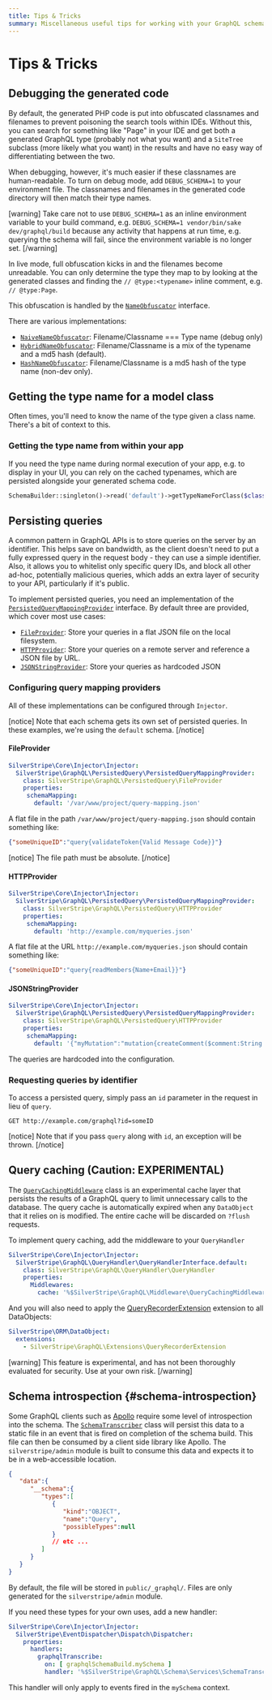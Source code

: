 ```yaml
---
title: Tips & Tricks
summary: Miscellaneous useful tips for working with your GraphQL schema
---
```


# Tips & Tricks


## Debugging the generated code

By default, the generated PHP code is put into obfuscated classnames and filenames to prevent poisoning the search
tools within IDEs. Without this, you can search for something like "Page" in your IDE and get both a generated GraphQL
type (probably not what you want) and a `SiteTree` subclass (more likely what you want) in the results and have no easy way
of differentiating between the two.

When debugging, however, it's much easier if these classnames are human-readable. To turn on debug mode, add `DEBUG_SCHEMA=1`
to your environment file. The classnames and filenames in the generated code directory will then match their type names.

[warning]
Take care not to use `DEBUG_SCHEMA=1` as an inline environment variable to your build command, e.g.
`DEBUG_SCHEMA=1 vendor/bin/sake dev/graphql/build` because any activity that happens at run time, e.g. querying the schema
will fail, since the environment variable is no longer set.
[/warning]

In live mode, full obfuscation kicks in and the filenames become unreadable. You can only determine the type they map
to by looking at the generated classes and finding the `// @type:<typename>` inline comment, e.g. `// @type:Page`.

This obfuscation is handled by the [`NameObfuscator`](api:SilverStripe\GraphQL\Schema\Storage\NameObfuscator) interface.

There are various implementations:

* [`NaiveNameObfuscator`](api:SilverStripe\GraphQL\Schema\Storage\NaiveNameObfuscator): Filename/Classname === Type name (debug only)
* [`HybridNameObfuscator`](api:SilverStripe\GraphQL\Schema\Storage\HybridNameObfuscator): Filename/Classname is a mix of the typename and a md5 hash (default).
* [`HashNameObfuscator`](api:SilverStripe\GraphQL\Schema\Storage\HashNameObfuscator): Filename/Classname is a md5 hash of the type name (non-dev only).

## Getting the type name for a model class

Often times, you'll need to know the name of the type given a class name. There's a bit of context to this.

### Getting the type name from within your app

If you need the type name during normal execution of your app, e.g. to display in your UI, you can rely
on the cached typenames, which are persisted alongside your generated schema code.

```php
SchemaBuilder::singleton()->read('default')->getTypeNameForClass($className);
```

## Persisting queries

A common pattern in GraphQL APIs is to store queries on the server by an identifier. This helps save
on bandwidth, as the client doesn't need to put a fully expressed query in the request body - they can use a
simple identifier. Also, it allows you to whitelist only specific query IDs, and block all other ad-hoc,
potentially malicious queries, which adds an extra layer of security to your API, particularly if it's public.

To implement persisted queries, you need an implementation of the
[`PersistedQueryMappingProvider`](api:SilverStripe\GraphQL\PersistedQuery\PersistedQueryMappingProvider) interface.
By default three are provided, which cover most use cases:

* [`FileProvider`](api:SilverStripe\GraphQL\PersistedQuery\FileProvider): Store your queries in a flat JSON file on the local filesystem.
* [`HTTPProvider`](api:SilverStripe\GraphQL\PersistedQuery\HTTPProvider): Store your queries on a remote server and reference a JSON file by URL.
* [`JSONStringProvider`](api:SilverStripe\GraphQL\PersistedQuery\JSONStringProvider): Store your queries as hardcoded JSON

### Configuring query mapping providers

All of these implementations can be configured through `Injector`.

[notice]
Note that each schema gets its own set of persisted queries. In these examples, we're using the `default` schema.
[/notice]

#### FileProvider

```yaml
SilverStripe\Core\Injector\Injector:
  SilverStripe\GraphQL\PersistedQuery\PersistedQueryMappingProvider:
    class: SilverStripe\GraphQL\PersistedQuery\FileProvider
    properties:
     schemaMapping:
       default: '/var/www/project/query-mapping.json'
```

A flat file in the path `/var/www/project/query-mapping.json` should contain something like:

```json
{"someUniqueID":"query{validateToken{Valid Message Code}}"}
```

[notice]
The file path must be absolute.
[/notice]

#### HTTPProvider

```yaml
SilverStripe\Core\Injector\Injector:
  SilverStripe\GraphQL\PersistedQuery\PersistedQueryMappingProvider:
    class: SilverStripe\GraphQL\PersistedQuery\HTTPProvider
    properties:
     schemaMapping:
       default: 'http://example.com/myqueries.json'
```

A flat file at the URL `http://example.com/myqueries.json` should contain something like:

```json
{"someUniqueID":"query{readMembers{Name+Email}}"}
```

#### JSONStringProvider

```yaml
SilverStripe\Core\Injector\Injector:
  SilverStripe\GraphQL\PersistedQuery\PersistedQueryMappingProvider:
    class: SilverStripe\GraphQL\PersistedQuery\HTTPProvider
    properties:
     schemaMapping:
       default: '{"myMutation":"mutation{createComment($comment:String!){Comment}}"}'
```

The queries are hardcoded into the configuration.

### Requesting queries by identifier

To access a persisted query, simply pass an `id` parameter in the request in lieu of `query`.

`GET http://example.com/graphql?id=someID`

[notice]
Note that if you pass `query` along with `id`, an exception will be thrown.
[/notice]

## Query caching (Caution: EXPERIMENTAL)

The [`QueryCachingMiddleware`](api:SilverStripe\GraphQL\Middleware\QueryCachingMiddleware) class is
an experimental cache layer that persists the results of a GraphQL
query to limit unnecessary calls to the database. The query cache is automatically expired when any
`DataObject` that it relies on is modified. The entire cache will be discarded on `?flush` requests.

To implement query caching, add the middleware to your `QueryHandler`

```yaml
SilverStripe\Core\Injector\Injector:
  SilverStripe\GraphQL\QueryHandler\QueryHandlerInterface.default:
    class: SilverStripe\GraphQL\QueryHandler\QueryHandler
    properties:
      Middlewares:
        cache: '%$SilverStripe\GraphQL\Middleware\QueryCachingMiddleware'
```

And you will also need to apply the [QueryRecorderExtension](api:SilverStripe\GraphQL\Extensions\QueryRecorderExtension) extension to all DataObjects:

```yaml
SilverStripe\ORM\DataObject:
  extensions:
    - SilverStripe\GraphQL\Extensions\QueryRecorderExtension
```

[warning]
This feature is experimental, and has not been thoroughly evaluated for security. Use at your own risk.
[/warning]

## Schema introspection {#schema-introspection}

Some GraphQL clients such as [Apollo](http://apollographql.com) require some level of introspection
into the schema. The [`SchemaTranscriber`](api:SilverStripe\GraphQL\Schema\Services\SchemaTranscriber)
class will persist this data to a static file in an event
that is fired on completion of the schema build. This file can then be consumed by a client side library
like Apollo. The `silverstripe/admin` module is built to consume this data and expects it to be in a
web-accessible location.

```json
{
   "data":{
      "__schema":{
         "types":[
            {
               "kind":"OBJECT",
               "name":"Query",
               "possibleTypes":null
            }
            // etc ...
         ]
      }
   }
}
```

By default, the file will be stored in `public/_graphql/`. Files are only generated for the `silverstripe/admin` module.

If you need these types for your own uses, add a new handler:

```yml
SilverStripe\Core\Injector\Injector:
  SilverStripe\EventDispatcher\Dispatch\Dispatcher:
    properties:
      handlers:
        graphqlTranscribe:
          on: [ graphqlSchemaBuild.mySchema ]
          handler: '%$SilverStripe\GraphQL\Schema\Services\SchemaTranscribeHandler'
```

This handler will only apply to events fired in the `mySchema` context.

